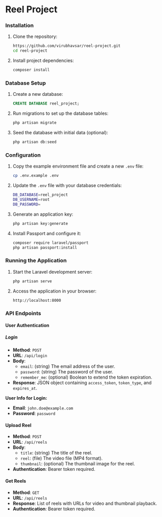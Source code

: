 # Reel Project

### Installation

1. Clone the repository:

    ```bash
    https://github.com/virubhavsar/reel-project.git
    cd reel-project
    ```

2. Install project dependencies:

    ```bash
    composer install
    ```

### Database Setup

1. Create a new database:

    ```sql
    CREATE DATABASE reel_project;
    ```

2. Run migrations to set up the database tables:

    ```bash
    php artisan migrate
    ```

3. Seed the database with initial data (optional):

    ```bash
    php artisan db:seed
    ```

### Configuration

1. Copy the example environment file and create a new `.env` file:

    ```bash
    cp .env.example .env
    ```

2. Update the `.env` file with your database credentials:

    ```bash
    DB_DATABASE=reel_project
    DB_USERNAME=root
    DB_PASSWORD=
    ```

3. Generate an application key:

    ```bash
    php artisan key:generate
    ```

4. Install Passport and configure it:

    ```bash
    composer require laravel/passport
    php artisan passport:install
    ```

### Running the Application

1. Start the Laravel development server:

    ```bash
    php artisan serve
    ```

2. Access the application in your browser:

    ```
    http://localhost:8000
    ```

### API Endpoints

#### User Authentication

##### Login

- **Method**: `POST`
- **URL**: `/api/login`
- **Body**:
  - `email`: (string) The email address of the user.
  - `password`: (string) The password of the user.
  - `remember_me`: (optional) Boolean to extend the token expiration.
- **Response**: JSON object containing `access_token`, `token_type`, and `expires_at`.

**User Info for Login:**
- **Email**: `john.doe@example.com`
- **Password**: `password`

#### Upload Reel

- **Method**: `POST`
- **URL**: `/api/reels`
- **Body**:
  - `title`: (string) The title of the reel.
  - `reel`: (file) The video file (MP4 format).
  - `thumbnail`: (optional) The thumbnail image for the reel.
- **Authentication**: Bearer token required.

#### Get Reels

- **Method**: `GET`
- **URL**: `/api/reels`
- **Response**: List of reels with URLs for video and thumbnail playback.
- **Authentication**: Bearer token required.


